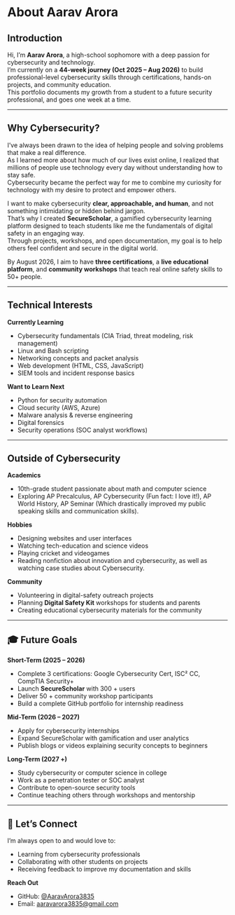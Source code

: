 # About Aarav Arora

## Introduction

Hi, I’m **Aarav Arora**, a high-school sophomore with a deep passion for cybersecurity and technology.  
I’m currently on a **44-week journey (Oct 2025 – Aug 2026)** to build professional-level cybersecurity skills through certifications, hands-on projects, and community education.  
This portfolio documents my growth from a student to a future security professional, and goes one week at a time.

---

## Why Cybersecurity?

I’ve always been drawn to the idea of helping people and solving problems that make a real difference.  
As I learned more about how much of our lives exist online, I realized that millions of people use technology every day without understanding how to stay safe.  
Cybersecurity became the perfect way for me to combine my curiosity for technology with my desire to protect and empower others.  

I want to make cybersecurity **clear, approachable, and human**, and not something intimidating or hidden behind jargon.  
That’s why I created **SecureScholar**, a gamified cybersecurity learning platform designed to teach students like me the fundamentals of digital safety in an engaging way.  
Through projects, workshops, and open documentation, my goal is to help others feel confident and secure in the digital world.

By August 2026, I aim to have **three certifications**, a **live educational platform**, and **community workshops** that teach real online safety skills to 50+ people.

---

## Technical Interests

**Currently Learning**
- Cybersecurity fundamentals (CIA Triad, threat modeling, risk management)
- Linux and Bash scripting
- Networking concepts and packet analysis
- Web development (HTML, CSS, JavaScript)
- SIEM tools and incident response basics

**Want to Learn Next**
- Python for security automation
- Cloud security (AWS, Azure)
- Malware analysis & reverse engineering
- Digital forensics
- Security operations (SOC analyst workflows)

---

## Outside of Cybersecurity

**Academics**
- 10th-grade student passionate about math and computer science  
- Exploring AP Precalculus, AP Cybersecurity (Fun fact: I love it!), AP World History, AP Seminar (Which drastically improved my public speaking skills and communication skills).

**Hobbies**
- Designing websites and user interfaces  
- Watching tech-education and science videos  
- Playing cricket and videogames  
- Reading nonfiction about innovation and cybersecurity, as well as watching case studies about Cybersecurity.

**Community**
- Volunteering in digital-safety outreach projects  
- Planning **Digital Safety Kit** workshops for students and parents  
- Creating educational cybersecurity materials for the community

---

## 🎓 Future Goals

**Short-Term (2025 – 2026)**
- Complete 3 certifications: Google Cybersecurity Cert, ISC² CC, CompTIA Security+  
- Launch **SecureScholar** with 300 + users  
- Deliver 50 + community workshop participants  
- Build a complete GitHub portfolio for internship readiness  

**Mid-Term (2026 – 2027)**
- Apply for cybersecurity internships  
- Expand SecureScholar with gamification and user analytics  
- Publish blogs or videos explaining security concepts to beginners  

**Long-Term (2027 +)**
- Study cybersecurity or computer science in college  
- Work as a penetration tester or SOC analyst  
- Contribute to open-source security tools  
- Continue teaching others through workshops and mentorship  

---

## 💬 Let’s Connect

I’m always open to and would love to:
- Learning from cybersecurity professionals  
- Collaborating with other students on projects  
- Receiving feedback to improve my documentation and skills  

**Reach Out**
- GitHub: [@AaravArora3835](https://github.com/AaravArora3835)  
- Email: aaravarora3835@gmail.com 
